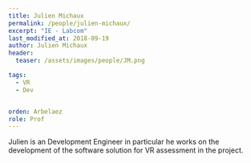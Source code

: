 ```yaml
---
title: Julien Michaux
permalink: /people/julien-michaux/
excerpt: "IE - Labcom"
last_modified_at: 2018-09-19
author: Julien Michaux
header:
  teaser: /assets/images/people/JM.png

tags:
  - VR
  - Dev


orden: Arbelaez
role: Prof
---
```


Julien is an Development Engineer in particular he works on the development of the software solution for VR assessment in the project.


